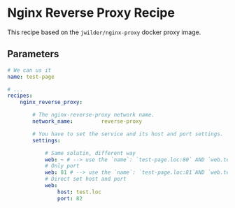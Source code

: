 Nginx Reverse Proxy Recipe
==========================

This recipe based on the `jwilder/nginx-proxy` docker proxy image.

## Parameters

```yaml
# We can us it
name: test-page

# ...
recipes:
    nginx_reverse_proxy:

        # The nginx-reverse-proxy network name.
        network_name:         reverse-proxy

        # You have to set the service and its host and port settings.
        settings:

            # Same solutin, different way
            web: ~ # --> use the `name`: `test-page.loc:80` AND `web.test-page.loc`
            # Only port
            web: 81 # --> use the `name`: `test-page.loc:81`AND `web.test-page.loc:81`
            # Direct set host and port
            web:
                host: test.loc
                port: 82
```
